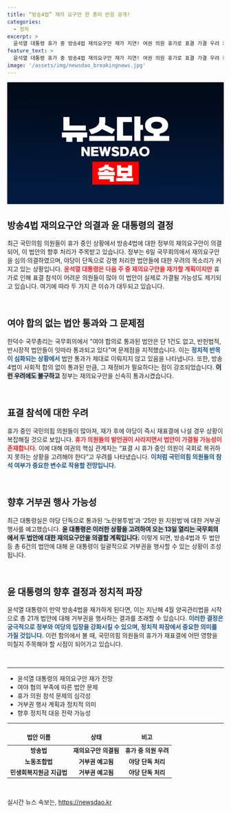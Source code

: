 ```yaml
---
title: “방송4법” 재의 요구안 한 총리 반응 공개!
categories:
  - 정치
excerpt: >
  윤석열 대통령 휴가 중 방송4법 재의요구안 재가 지연! 여권 의원 휴가로 표결 가결 우려 커져. 야당의 강행 처리, 국민의힘 의원 불참 상황에 놓일까? 관심 집중!
feature_text: >
  윤석열 대통령 휴가 중 방송4법 재의요구안 재가 지연! 여권 의원 휴가로 표결 가결 우려 커져. 야당의 강행 처리, 국민의힘 의원 불참 상황에 놓일까? 관심 집중!
image: '/assets/img/newsdao_breakingnews.jpg'
---
```


<p><img src="/assets/img/newsdao_breakingnews.jpg" alt="ranknews 속보" /></p>

<h2 data-ke-size="size26">방송4법 재의요구안 의결과 윤 대통령의 결정</h2>

<p data-ke-size="size16">최근 국민의힘 의원들이 휴가 중인 상황에서 방송4법에 대한 정부의 재의요구안이 의결되어, 이 법안의 향후 처리가 주목받고 있습니다. 정부는 6일 국무회의에서 재의요구안을 심의·의결하였으며, 야당이 단독으로 강행 처리한 법안들에 대한 우려의 목소리가 커지고 있는 상황입니다. <b><span style="color: #ee2323;">윤석열 대통령은 다음 주 중 재의요구안을 재가할 계획이지만</span></b> 휴가로 인해 표결 참석이 어려운 의원들이 많아 이 법안이 실제로 가결될 가능성도 제기되고 있습니다. 여기에 따라 두 가지 큰 이슈가 대두되고 있습니다.</p>

<p data-ke-size="size16">&nbsp;</p>

<h2 data-ke-size="size26">여야 합의 없는 법안 통과와 그 문제점</h2>

<p data-ke-size="size16">한덕수 국무총리는 국무회의에서 "여야 합의로 통과된 법안은 단 1건도 없고, 반헌법적, 반시장적 법안들이 잇따라 통과되고 있다"며 문제점을 지적했습니다. 이는 <b><span style="color: #1a5490;">정치적 반목이 심화되는 상황에서</span></b> 법안 통과가 제대로 이뤄지지 않고 있음을 나타냅니다. 또한, 방송4법이 사회적 합의 없이 통과된 만큼, 그 재정비가 필요하다는 점이 강조되었습니다. <b><span style="background-color: #21538527;">이런 우려에도 불구하고</span></b> 정부는 재의요구안을 신속히 통과시켰습니다.</p>

<p data-ke-size="size16">&nbsp;</p>

<h2 data-ke-size="size26">표결 참석에 대한 우려</h2>

<p data-ke-size="size16">휴가 중인 국민의힘 의원들이 많아져, 재가 후에 야당이 즉시 재표결에 나설 경우 상황이 복잡해질 것으로 보입니다. <b><span style="color: #ee2323;">휴가 의원들의 발언권이 사라지면서 법안이 가결될 가능성이 존재합니다.</span></b> 이에 대해 여권의 핵심 관계자는 “표결 시 휴가 중인 의원이 국회로 복귀하지 못하는 상황을 고려해야 한다”고 우려를 나타냈습니다. <b><span style="color: #1a5490;">이처럼 국민의힘 의원들의 참석 여부가 중요한 변수로 작용할 전망입니다.</span></b></p>

<p data-ke-size="size16">&nbsp;</p>

<h2 data-ke-size="size26">향후 거부권 행사 가능성</h2>

<p data-ke-size="size16">최근 대통령실은 야당 단독으로 통과된 ‘노란봉투법’과 ‘25만 원 지원법’에 대한 거부권 행사를 예고했습니다. <b><span style="background-color: #21538527;">윤 대통령은 이러한 상황을 고려하여 오는 13일 열리는 국무회의에서 두 법안에 대한 재의요구안을 의결할 계획입니다.</span></b> 이렇게 되면, 방송4법과 두 법안 등 총 6건의 법안에 대해 윤 대통령이 일괄적으로 거부권을 행사할 수 있는 상황이 조성됩니다.</p>

<p data-ke-size="size16">&nbsp;</p>

<h2 data-ke-size="size26">윤 대통령의 향후 결정과 정치적 파장</h2>

<p data-ke-size="size16">윤석열 대통령이 만약 방송4법을 재가하게 된다면, 이는 지난해 4월 양곡관리법을 시작으로 총 21개 법안에 대해 거부권을 행사하는 결과를 초래할 수 있습니다. <b><span style="color: #1a5490;">이러한 결정은 궁극적으로 정부와 여당의 입장을 강화시킬 수 있으며, 정치적 파장에서 중요한 의미를 가질 것입니다.</span></b> 이런 함의에서 볼 때, 국민의힘 의원들의 휴가가 재표결에 어떤 영향을 미칠지 주목해야 할 시점이 되어가고 있습니다.</p>

<p data-ke-size="size16">&nbsp;</p>

<hr>

<ul>
    <li>윤석열 대통령의 재의요구안 재가 전망</li>
    <li>여야 협의 부족에 따른 법안 문제</li>
    <li>휴가 의원 참석 문제의 심각성</li>
    <li>거부권 행사 계획과 정치적 의미</li>
    <li>향후 정치적 대응 전략 가능성</li>
</ul>

<hr>

<table style="width: 100%;">
    <thead>
        <tr>
            <td style="text-align: center; height: 30px;"><b>법안 이름</b></td>
            <td style="text-align: center; height: 30px;"><b>상태</b></td>
            <td style="text-align: center; height: 30px;"><b>비고</b></td>
        </tr>
    </thead>
    <tbody>
        <tr>
            <td style="text-align: center; height: 17px;"><b>방송법</b></td>
            <td style="text-align: center; height: 17px;"><b>재의요구안 의결됨</b></td>
            <td style="text-align: center; height: 17px;"><b>휴가 중 의원 우려</b></td>
        </tr>
        <tr>
            <td style="text-align: center; height: 17px;"><b>노동조합법</b></td>
            <td style="text-align: center; height: 17px;"><b>거부권 예고됨</b></td>
            <td style="text-align: center; height: 17px;"><b>야당 단독 처리</b></td>
        </tr>
        <tr>
            <td style="text-align: center; height: 17px;"><b>민생회복지원금 지급법</b></td>
            <td style="text-align: center; height: 17px;"><b>거부권 예고됨</b></td>
            <td style="text-align: center; height: 17px;"><b>야당 단독 처리</b></td>
        </tr>
    </tbody>
</table>

<p data-ke-size="size16">&nbsp;</p>
실시간 뉴스 속보는, <a href="https://newsdao.kr" rel="dofollow">https://newsdao.kr</a>


